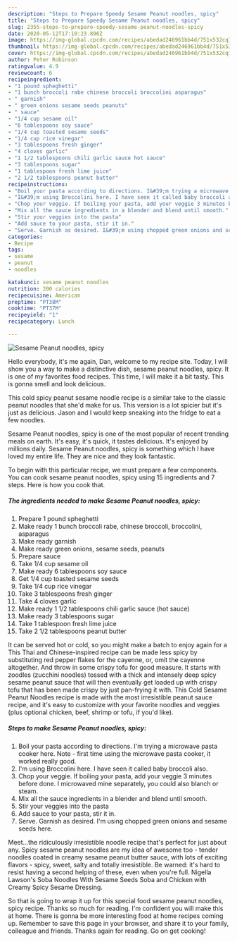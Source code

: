 ```yaml
---
description: "Steps to Prepare Speedy Sesame Peanut noodles, spicy"
title: "Steps to Prepare Speedy Sesame Peanut noodles, spicy"
slug: 2355-steps-to-prepare-speedy-sesame-peanut-noodles-spicy
date: 2020-05-12T17:10:23.896Z
image: https://img-global.cpcdn.com/recipes/abedad246961bb4d/751x532cq70/sesame-peanut-noodles-spicy-recipe-main-photo.jpg
thumbnail: https://img-global.cpcdn.com/recipes/abedad246961bb4d/751x532cq70/sesame-peanut-noodles-spicy-recipe-main-photo.jpg
cover: https://img-global.cpcdn.com/recipes/abedad246961bb4d/751x532cq70/sesame-peanut-noodles-spicy-recipe-main-photo.jpg
author: Peter Robinson
ratingvalue: 4.9
reviewcount: 6
recipeingredient:
- "1 pound spheghetti"
- "1 bunch broccoli rabe chinese broccoli broccolini asparagus"
- " garnish"
- " green onions sesame seeds peanuts"
- " sauce"
- "1/4 cup sesame oil"
- "6 tablespoons soy sauce"
- "1/4 cup toasted sesame seeds"
- "1/4 cup rice vinegar"
- "3 tablespoons fresh ginger"
- "4 cloves garlic"
- "1 1/2 tablespoons chili garlic sauce hot sauce"
- "3 tablespoons sugar"
- "1 tablespoon fresh lime juice"
- "2 1/2 tablespoons peanut butter"
recipeinstructions:
- "Boil your pasta according to directions. I&#39;m trying a microwave pasta cooker here. Note - first time using the microwave pasta cooker, it worked really good."
- "I&#39;m using Broccolini here. I have seen it called baby broccoli also."
- "Chop your veggie. If boiling your pasta, add your veggie 3 minutes before done. I microwaved mine separately, you could also blanch or steam."
- "Mix all the sauce ingredients in a blender and blend until smooth."
- "Stir your veggies into the pasta"
- "Add sauce to your pasta, stir it in."
- "Serve. Garnish as desired. I&#39;m using chopped green onions and sesame seeds here."
categories:
- Recipe
tags:
- sesame
- peanut
- noodles

katakunci: sesame peanut noodles 
nutrition: 200 calories
recipecuisine: American
preptime: "PT38M"
cooktime: "PT37M"
recipeyield: "1"
recipecategory: Lunch

---
```



![Sesame Peanut noodles, spicy](https://img-global.cpcdn.com/recipes/abedad246961bb4d/751x532cq70/sesame-peanut-noodles-spicy-recipe-main-photo.jpg)

Hello everybody, it's me again, Dan, welcome to my recipe site. Today, I will show you a way to make a distinctive dish, sesame peanut noodles, spicy. It is one of my favorites food recipes. This time, I will make it a bit tasty. This is gonna smell and look delicious.

This cold spicy peanut sesame noodle recipe is a similar take to the classic peanut noodles that she&#39;d make for us. This version is a lot spicier but it&#39;s just as delicious. Jason and I would keep sneaking into the fridge to eat a few noodles.

Sesame Peanut noodles, spicy is one of the most popular of recent trending meals on earth. It's easy, it's quick, it tastes delicious. It's enjoyed by millions daily. Sesame Peanut noodles, spicy is something which I have loved my entire life. They are nice and they look fantastic.


To begin with this particular recipe, we must prepare a few components. You can cook sesame peanut noodles, spicy using 15 ingredients and 7 steps. Here is how you cook that.

<!--inarticleads1-->

##### The ingredients needed to make Sesame Peanut noodles, spicy:

1. Prepare 1 pound spheghetti
1. Make ready 1 bunch broccoli rabe, chinese broccoli, broccolini, asparagus
1. Make ready  garnish
1. Make ready  green onions, sesame seeds, peanuts
1. Prepare  sauce
1. Take 1/4 cup sesame oil
1. Make ready 6 tablespoons soy sauce
1. Get 1/4 cup toasted sesame seeds
1. Take 1/4 cup rice vinegar
1. Take 3 tablespoons fresh ginger
1. Take 4 cloves garlic
1. Make ready 1 1/2 tablespoons chili garlic sauce (hot sauce)
1. Make ready 3 tablespoons sugar
1. Take 1 tablespoon fresh lime juice
1. Take 2 1/2 tablespoons peanut butter


It can be served hot or cold, so you might make a batch to enjoy again for a This Thai and Chinese-inspired recipe can be made less spicy by substituting red pepper flakes for the cayenne, or, omit the cayenne altogether. And throw in some crispy tofu for good measure. It starts with zoodles (zucchini noodles) tossed with a thick and intensely deep spicy sesame peanut sauce that will then eventually get loaded up with crispy tofu that has been made crispy by just pan-frying it with. This Cold Sesame Peanut Noodles recipe is made with the most irresistible peanut sauce recipe, and it&#39;s easy to customize with your favorite noodles and veggies (plus optional chicken, beef, shrimp or tofu, if you&#39;d like). 

<!--inarticleads2-->

##### Steps to make Sesame Peanut noodles, spicy:

1. Boil your pasta according to directions. I&#39;m trying a microwave pasta cooker here. Note - first time using the microwave pasta cooker, it worked really good.
1. I&#39;m using Broccolini here. I have seen it called baby broccoli also.
1. Chop your veggie. If boiling your pasta, add your veggie 3 minutes before done. I microwaved mine separately, you could also blanch or steam.
1. Mix all the sauce ingredients in a blender and blend until smooth.
1. Stir your veggies into the pasta
1. Add sauce to your pasta, stir it in.
1. Serve. Garnish as desired. I&#39;m using chopped green onions and sesame seeds here.


Meet…the ridiculously irresistible noodle recipe that&#39;s perfect for just about any. Spicy sesame peanut noodles are my idea of awesome too - tender noodles coated in creamy sesame peanut butter sauce, with lots of exciting flavors - spicy, sweet, salty and totally irresistible. Be warned: it&#39;s hard to resist having a second helping of these, even when you&#39;re full. Nigella Lawson&#39;s Soba Noodles With Sesame Seeds Soba and Chicken with Creamy Spicy Sesame Dressing. 

So that is going to wrap it up for this special food sesame peanut noodles, spicy recipe. Thanks so much for reading. I'm confident you will make this at home. There is gonna be more interesting food at home recipes coming up. Remember to save this page in your browser, and share it to your family, colleague and friends. Thanks again for reading. Go on get cooking!
